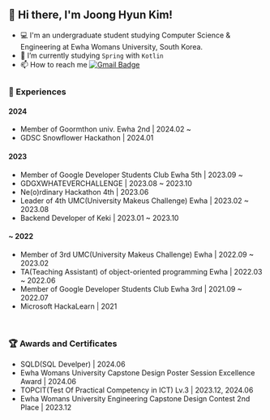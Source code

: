 ## 👋 Hi there, I'm Joong Hyun Kim!
- 💻 I'm an undergraduate student studying Computer Science & Engineering at Ewha Womans University, South Korea. 
- 🌱 I’m currently studying `Spring` with `Kotlin`
- 📫 How to reach me  [![Gmail Badge](https://img.shields.io/badge/Gmail-D14836?style=flat&logo=Gmail&logoColor=white)](mailto:jooongh.k@gmail.com)

##

### 🔭 Experiences
#### 2024
- Member of Goormthon univ. Ewha 2nd | 2024.02 ~
- GDSC Snowflower Hackathon | 2024.01

#### 2023
- Member of Google Developer Students Club Ewha 5th | 2023.09 ~
- GDGXWHATEVERCHALLENGE | 2023.08 ~ 2023.10
- Ne(o)rdinary Hackathon 4th | 2023.06
- Leader of 4th UMC(University Makeus Challenge) Ewha | 2023.02 ~ 2023.08
- Backend Developer of Keki | 2023.01 ~ 2023.10

#### ~ 2022
- Member of 3rd UMC(University Makeus Challenge) Ewha | 2022.09 ~ 2023.02
- TA(Teaching Assistant) of object-oriented programming Ewha | 2022.03 ~ 2022.06
- Member of Google Developer Students Club Ewha 3rd | 2021.09 ~ 2022.07
- Microsoft HackaLearn | 2021 

<br>

### 🏆 Awards and Certificates
- SQLD(SQL Develper) | 2024.06
- Ewha Womans University Capstone Design Poster Session Excellence Award | 2024.06
- TOPCIT(Test Of Practical Competency in ICT) Lv.3 | 2023.12, 2024.06
- Ewha Womans University Engineering Capstone Design Contest 2nd Place | 2023.12
